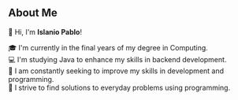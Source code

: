 ## About Me

👋 Hi, I'm **Islanio Pablo**!  

🎓 I'm currently in the final years of my degree in Computing.  
💻 I'm studying Java to enhance my skills in backend development.  
🚀 I am constantly seeking to improve my skills in development and programming.  
🔧 I strive to find solutions to everyday problems using programming.
